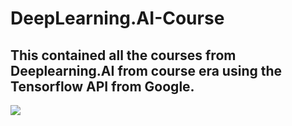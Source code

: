 # DeepLearning.AI-Course

<h2>This contained all the courses from Deeplearning.AI from course era using the Tensorflow API from Google.</h2>

<img src="https://s3.amazonaws.com/coursera_assets/meta_images/generated/CERTIFICATE_LANDING_PAGE/CERTIFICATE_LANDING_PAGE~CCTMBYKV27YV/CERTIFICATE_LANDING_PAGE~CCTMBYKV27YV.jpeg"></img>
